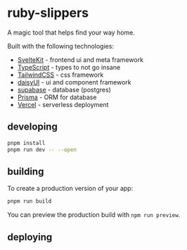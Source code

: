 # ruby-slippers

A magic tool that helps find your way home.

Built with the following technologies:
* [SvelteKit](https://kit.svelte.dev/) - frontend ui and meta framework
* [TypeScript](https://www.typescriptlang.org/) - types to not go insane
* [TailwindCSS](https://tailwindcss.com/) - css framework
* [daisyUI](https://daisyui.com/) - ui and component framework
* [supabase](https://supabase.com/) - database (postgres)
* [Prisma](https://www.prisma.io/) - ORM for database
* [Vercel](https://vercel.com/) - serverless deployment

## developing

```bash
pnpm install 
pnpm run dev -- --open
```

## building

To create a production version of your app:

```bash
pnpm run build
```

You can preview the production build with `npm run preview`.

## deploying
